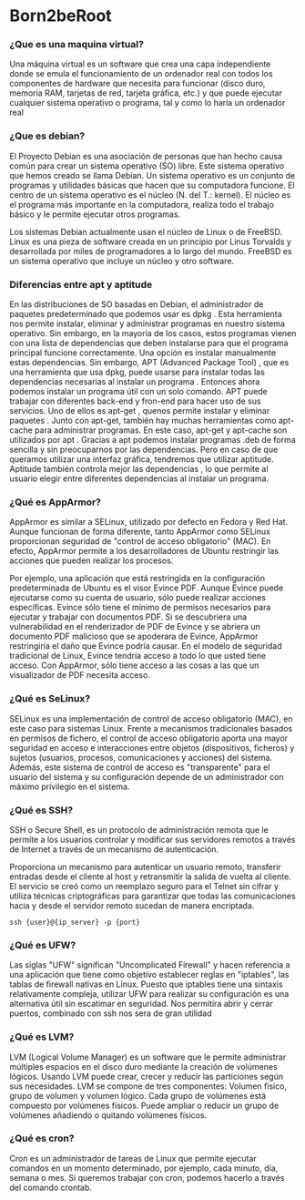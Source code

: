 # Born2beRoot
### ¿Que es una maquina virtual?
Una máquina virtual es un software que crea una capa independiente donde se emula el funcionamiento de un ordenador real con todos los componentes de hardware que necesita para funcionar (disco duro, memoria RAM, tarjetas de red, tarjeta gráfica, etc.) y que puede ejecutar cualquier sistema operativo o programa, tal y como lo haría un ordenador real

### ¿Que es debian?
El Proyecto Debian es una asociación de personas que han hecho causa común para crear un sistema operativo (SO) libre. Este sistema operativo que hemos creado se llama Debian.
Un sistema operativo es un conjunto de programas y utilidades básicas que hacen que su computadora funcione. El centro de un sistema operativo es el núcleo (N. del T.: kernel). El núcleo es el programa más importante en la computadora, realiza todo el trabajo básico y le permite ejecutar otros programas.

Los sistemas Debian actualmente usan el núcleo de Linux o de FreeBSD. Linux es una pieza de software creada en un principio por Linus Torvalds y desarrollada por miles de programadores a lo largo del mundo. FreeBSD es un sistema operativo que incluye un núcleo y otro software.

### Diferencias entre apt y aptitude
En las distribuciones de SO basadas en Debian, el administrador de paquetes predeterminado que podemos usar es dpkg . Esta herramienta nos permite instalar, eliminar y administrar programas en nuestro sistema operativo. Sin embargo, en la mayoría de los casos, estos programas vienen con una lista de dependencias que deben instalarse para que el programa principal funcione correctamente. Una opción es instalar manualmente estas dependencias. Sin embargo, APT (Advanced Package Tool) , que es una herramienta que usa dpkg, puede usarse para instalar todas las dependencias necesarias al instalar un programa . Entonces ahora podemos instalar un programa útil con un solo comando.
APT puede trabajar con diferentes back-end y fron-end para hacer uso de sus servicios. Uno de ellos es apt-get , quenos permite instalar y eliminar paquetes . Junto con apt-get, también hay muchas herramientas como apt-cache para administrar programas. En este caso, apt-get y apt-cache son utilizados por apt . Gracias a apt podemos instalar programas .deb de forma sencilla y sin preocuparnos por las dependencias. Pero en caso de que queramos utilizar una interfaz gráfica, tendremos que utilizar aptitude. Aptitude también controla mejor las dependencias , lo que permite al usuario elegir entre diferentes dependencias al instalar un programa.

### ¿Qué es AppArmor?
AppArmor es similar a SELinux, utilizado por defecto en Fedora y Red Hat. Aunque funcionan de forma diferente, tanto AppArmor como SELinux proporcionan seguridad de "control de acceso obligatorio" (MAC). En efecto, AppArmor permite a los desarrolladores de Ubuntu restringir las acciones que pueden realizar los procesos.

Por ejemplo, una aplicación que está restringida en la configuración predeterminada de Ubuntu es el visor Evince PDF. Aunque Evince puede ejecutarse como su cuenta de usuario, sólo puede realizar acciones específicas. Evince sólo tiene el mínimo de permisos necesarios para ejecutar y trabajar con documentos PDF. Si se descubriera una vulnerabilidad en el renderizador de PDF de Evince y se abriera un documento PDF malicioso que se apoderara de Evince, AppArmor restringiría el daño que Evince podría causar. En el modelo de seguridad tradicional de Linux, Evince tendría acceso a todo lo que usted tiene acceso. Con AppArmor, sólo tiene acceso a las cosas a las que un visualizador de PDF necesita acceso.

### ¿Qué es SeLinux?
SELinux es una implementación de control de acceso obligatorio (MAC), en este caso para sistemas Linux. Frente a mecanismos tradicionales basados en permisos de fichero, el control de acceso obligatorio aporta una mayor seguridad en acceso e interacciones entre objetos (dispositivos, ficheros) y sujetos (usuarios, procesos, comunicaciones y acciones) del sistema. Además, este sistema de control de acceso es "transparente" para el usuario del sistema y su configuración depende de un administrador con máximo privilegio en el sistema.

### ¿Qué es SSH?
SSH o Secure Shell, es un protocolo de administración remota que le permite a los usuarios controlar y modificar sus servidores remotos a través de Internet a través de un mecanismo de autenticación.

Proporciona un mecanismo para autenticar un usuario remoto, transferir entradas desde el cliente al host y retransmitir la salida de vuelta al cliente. El servicio se creó como un reemplazo seguro para el Telnet sin cifrar y utiliza técnicas criptográficas para garantizar que todas las comunicaciones hacia y desde el servidor remoto sucedan de manera encriptada.

    ssh {user}@{ip_server} -p {port}

### ¿Qué es UFW?
Las siglas "UFW" significan "Uncomplicated Firewall" y hacen referencia a una aplicación que tiene como objetivo establecer reglas en "iptables", las tablas de firewall nativas en Linux. Puesto que iptables tiene una sintaxis relativamente compleja, utilizar UFW para realizar su configuración es una alternativa útil sin escatimar en seguridad. Nos permitira abrir y cerrar puertos, combinado con ssh nos sera de gran utilidad

### ¿Qué es LVM?
LVM (Logical Volume Manager) es un software que le permite administrar múltiples espacios en el disco duro mediante la creación de volúmenes lógicos. Usando LVM puede crear, crecer y reducir las particiones según sus necesidades. LVM se compone de tres componentes: Volumen físico, grupo de volumen y volumen lógico. Cada grupo de volúmenes está compuesto por volúmenes físicos. Puede ampliar o reducir un grupo de volúmenes añadiendo o quitando volúmenes físicos.

### ¿Qué es cron?
Cron es un administrador de tareas de Linux que permite ejecutar comandos en un momento determinado, por ejemplo, cada minuto, día, semana o mes. Si queremos trabajar con cron, podemos hacerlo a través del comando crontab.
